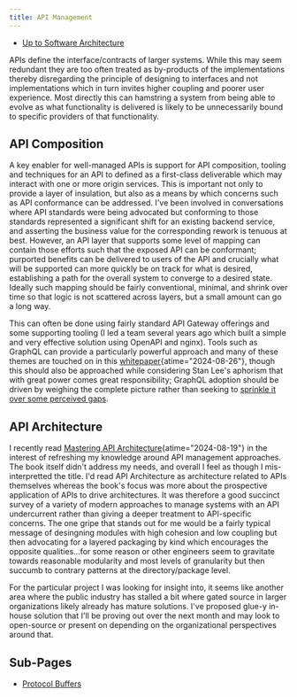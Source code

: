 ```yaml
---
title: API Management
---
```


- [Up to Software Architecture](software_architecture)

APIs define the interface/contracts of larger systems. While this may seem
redundant they are too often treated as by-products of the implementations
thereby disregarding the principle of designing to interfaces and not
implementations which in turn invites higher coupling and poorer user experience.
Most directly this can hamstring a system from being able to evolve as
what functionality is delivered is likely to be unnecessarily bound to
specific providers of that functionality.

## API Composition

A key enabler for well-managed APIs is support for API composition, tooling and
techniques for an API to defined as a first-class deliverable which may interact
with one or more origin services. This is important not only to provide a layer
of insulation, but also as a means by which concerns such as API conformance
can be addressed. I've been involved in conversations where API
standards were being advocated but conforming to those standards represented
a significant shift for an existing backend service, and asserting the
business value for the corresponding rework is tenuous at best. However, an API layer
that supports some level of mapping can contain those efforts such that the
exposed API can be conformant; purported benefits can be delivered to users of
the API and crucially what will be supported can more quickly be on track
for what is desired, establishing a path for the overall system to converge to
a desired state. Ideally such mapping should be fairly conventional, minimal,
and shrink over time so that logic is not scattered across layers,
but a small amount can go a long way.

This can often be done using fairly standard API Gateway offerings and some
supporting tooling (I led a team several years ago which built a simple and very effective
solution using OpenAPI and nginx). Tools such as GraphQL can provide a particularly
powerful approach and many of these themes are touched on in this
[whitepaper](https://www.apollographql.com/resources/e-book/design-a-resilient-api-strategy-with-graphql "Design a Resilient API Strategy with GraphQL"){atime="2024-08-26"},
though this should also be approached while considering Stan Lee's aphorism
that with great power comes great responsibility; GraphQL adoption should be
driven by weighing the complete picture rather than seeking to
[sprinkle it over some perceived gaps](technology_is_a_tool_not_a_solution).

## API Architecture

I recently read
[Mastering API Architecture](https://www.oreilly.com/library/view/mastering-api-architecture/9781492090625/ "Mastering API Architecture [Book]"){atime="2024-08-19"}
in the interest of refreshing my knowledge around API management approaches.
The book itself didn't address my needs, and overall I feel as though I mis-interpretted
the title. I'd read API Architecture as architecture related to APIs themselves
whereas the book's focus was more about the prospective application of APIs to
drive architectures. It was therefore a good succinct survey of a variety of
modern approaches to manage systems with an API undercurrent rather than giving
a deeper treatment to API-specific concerns. The one gripe that stands out for
me would be a fairly typical message of desingning modules with high cohesion and
low coupling but then advocating for a layered packaging by kind which encourages
the opposite qualities...for some reason or other engineers seem to gravitate
towards reasonable modularity and most levels of granularity but then succumb to
contrary patterns at the directory/package level.

For the particular project I was looking for insight into, it seems like another
area where the public industry has stalled a bit where gated source in larger
organizations likely already has mature solutions. I've proposed glue-y
in-house solution that I'll be proving out over the next month and may look
to open-source or present on depending on the organizational perspectives around that.

## Sub-Pages

- [Protocol Buffers](protocol_buffers)
